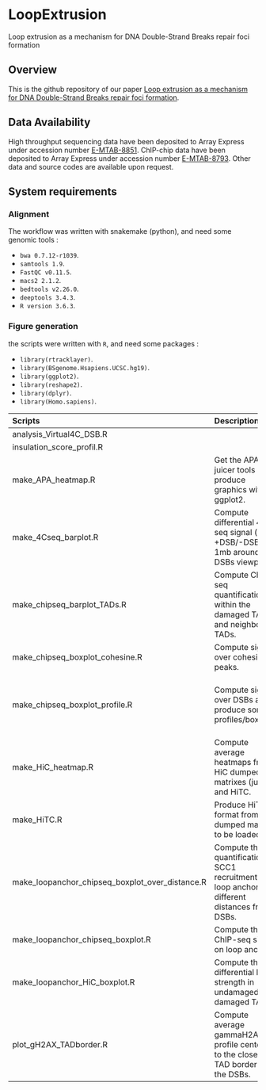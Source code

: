 
# LoopExtrusion

Loop extrusion as a mechanism for DNA Double-Strand Breaks repair foci
formation

## Overview

This is the github repository of our paper [Loop extrusion as a
mechanism for DNA Double-Strand Breaks repair foci
formation](https://www.biorxiv.org/content/10.1101/2020.02.12.945311v1).

## Data Availability

High throughput sequencing data have been deposited to Array Express
under accession number
[E-MTAB-8851](https://www.ebi.ac.uk/arrayexpress/experiments/E-MTAB-8851/).
ChIP-chip data have been deposited to Array Express under accession
number
[E-MTAB-8793](https://www.ebi.ac.uk/arrayexpress/experiments/E-MTAB-8793/).
Other data and source codes are available upon request.

## System requirements

### Alignment

The workflow was written with snakemake (python), and need some genomic
tools :

  - `bwa 0.7.12-r1039`.
  - `samtools 1.9`.
  - `FastQC v0.11.5`.
  - `macs2 2.1.2`.
  - `bedtools v2.26.0`.
  - `deeptools 3.4.3`.
  - `R version 3.6.3`.

### Figure generation

the scripts were written with `R`, and need some packages
:

  - `library(rtracklayer)`.
  - `library(BSgenome.Hsapiens.UCSC.hg19)`.
  - `library(ggplot2)`.
  - `library(reshape2)`.
  - `library(dplyr)`.
  - `library(Homo.sapiens)`.

| Scripts                                              | Description                                                                                      | Figures                             |
| :--------------------------------------------------- | :----------------------------------------------------------------------------------------------- | :---------------------------------- |
| analysis\_Virtual4C\_DSB.R                           |                                                                                                  |                                     |
| insulation\_score\_profil.R                          |                                                                                                  |                                     |
| make\_APA\_heatmap.R                                 | Get the APA from juicer tools and produce graphics with ggplot2.                                 | Figs 2c; ext2f; ext2g; ext6f        |
| make\_4Cseq\_barplot.R                               | Compute differential 4C-seq signal (log2 +DSB/-DSB) on 1mb around DSBs viewpoints.               | Figs 4c; ext3d; ext3h               |
| make\_chipseq\_barplot\_TADs.R                       | Compute ChIP-seq quantification within the damaged TAD and neighboring TADs.                     | Figs ext1f                          |
| make\_chipseq\_boxplot\_cohesine.R                   | Compute signal over cohesine peaks.                                                              | Figs ext6b                          |
| make\_chipseq\_boxplot\_profile.R                    | Compute signal over DSBs and produce some profiles/boxplots.                                     | Figs ext1d; ext1k; 2e; ext2b; ext7b |
| make\_HiC\_heatmap.R                                 | Compute average heatmaps from HiC dumped matrixes (juicer) and HiTC.                             | Figs 2b; 2d; 2g; ext2d; ext2e       |
| make\_HiTC.R                                         | Produce HiTC format from dumped matrix to be loaded in R.                                        |                                     |
| make\_loopanchor\_chipseq\_boxplot\_over\_distance.R | Compute the quantification of SCC1 recruitment on loop anchors at different distances from DSBs. | Figs ext6d                          |
| make\_loopanchor\_chipseq\_boxplot.R                 | Compute the ChIP-seq signal on loop anchors.                                                     | Figs ext7c                          |
| make\_loopanchor\_HiC\_boxplot.R                     | Compute the differential loop strength in undamaged or damaged TADs                              | Figs ext6g                          |
| plot\_gH2AX\_TADborder.R                             | Compute average gammaH2AX profile centered to the closest TAD border to the DSBs.                | Figs 1e                             |
